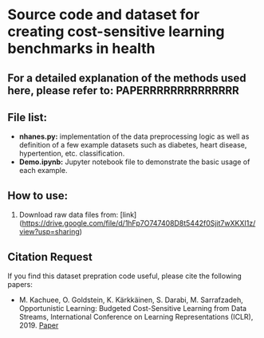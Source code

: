 # Source code and dataset for creating cost-sensitive learning benchmarks in health 

## For a detailed explanation of the methods used here, please refer to: PAPERRRRRRRRRRRRRR 

## File list:
- **nhanes.py:** implementation of the data preprocessing logic as well as definition of a few example datasets such as diabetes, heart disease, hypertention, etc. classification.
- **Demo.ipynb:** Jupyter notebook file to demonstrate the basic usage of each example.

## How to use:
1) Download raw data files from: [link]
(https://drive.google.com/file/d/1hFp7O747408D8t5442f0Sjit7wXKXI1z/view?usp=sharing)

## Citation Request
If you find this dataset prepration code useful, please cite the following papers:

* M. Kachuee, O. Goldstein, K. Kärkkäinen, S. Darabi, M. Sarrafzadeh, Opportunistic Learning: Budgeted Cost-Sensitive Learning from Data Streams, International Conference on Learning Representations (ICLR), 2019. [Paper](https://openreview.net/forum?id=S1eOHo09KX)

